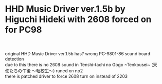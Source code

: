 # HHD Music Driver ver.1.5b by Higuchi Hideki with 2608 forced on for PC98
<br/>
<br/>original HHD Music Driver ver.1.5b has? wrong PC-9801-86 sound board detection
<br/>due to this there is no 2608 sound in Tenshi-tachi no Gogo ~Tenkousei~ (天使たちの午後 ～転校生～) runed on np2
<br/>there is patched driver to force 2608 turn on instead of 2203
